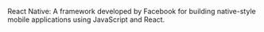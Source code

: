 React Native: A framework developed by Facebook for building native-style mobile applications using JavaScript and React.